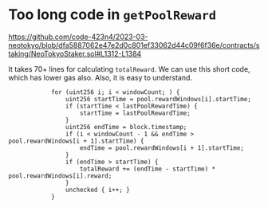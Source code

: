 # Too long code in `getPoolReward`

https://github.com/code-423n4/2023-03-neotokyo/blob/dfa5887062e47e2d0c801ef33062d44c09f6f36e/contracts/staking/NeoTokyoStaker.sol#L1312-L1384

It takes 70+ lines for calculating `totalReward`.
We can use this short code, which has lower gas also.
Also, it is easy to understand.

```
			for (uint256 i; i < windowCount; ) {
				uint256 startTime = pool.rewardWindows[i].startTime;
				if (startTime < lastPoolRewardTime) {
					startTime = lastPoolRewardTime;
				}
				uint256 endTime = block.timestamp;
				if (i < windowCount - 1 && endTime > pool.rewardWindows[i + 1].startTime) {
					endTime = pool.rewardWindows[i + 1].startTime;
				}
				if (endTime > startTime) {
					totalReward += (endTime - startTime) * pool.rewardWindows[i].reward;
				}
				unchecked { i++; }
			}
```
